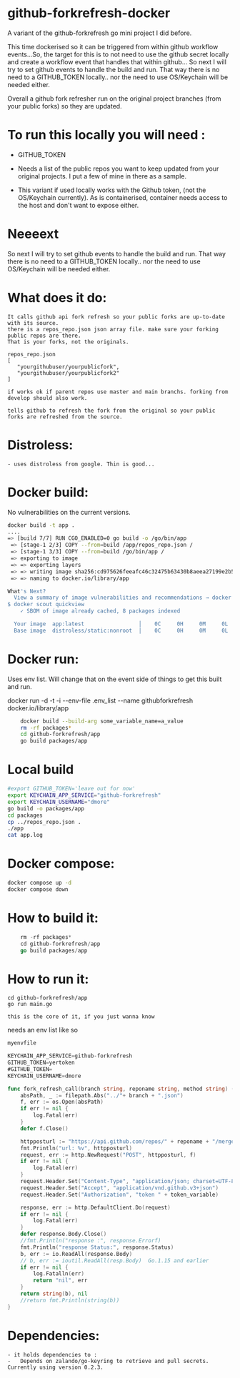 
github-forkrefresh-docker
=========================

A variant of the github-forkrefresh go mini project I did before. 

This time dockerised so it can be triggered from within github workflow events...So, the target for this is to not need to use the github secret locally and create a workflow event that handles that within github... So next I will try to set github events to handle the build and run. That way there is no need to a GITHUB_TOKEN locally.. nor the need to use OS/Keychain will be needed either.

Overall a github fork refresher run on the original project branches (from your public forks) so they are updated. 

To run this locally you will need :
====================================
- GITHUB_TOKEN
- Needs a list of the public repos you want to keep updated from your original projects. I put a few of mine in there as a sample. 

- This variant if used locally works with the Github token, (not the OS/Keychain currently). As is containerised, container needs 
access to the host and don't want to expose either. 

Neeeext
=======
So next I will try to set github events to handle the build and run. That way there is no need to a GITHUB_TOKEN locally.. nor the need to use OS/Keychain will be needed either.

What does it do:
===============

    It calls github api fork refresh so your public forks are up-to-date with its source.
    there is a repos_repo.json json array file. make sure your forking public repos are there.
    That is your forks, not the originals.

    repos_repo.json
    [
       "yourgithubuser/yourpublicfork",
       "yourgithubuser/yourpublicfork2"
    ]

    if works ok if parent repos use master and main branchs. forking from develop should also work. 

    tells github to refresh the fork from the original so your public forks are refreshed from the source.


Distroless:
===========
    - uses distroless from google. Thin is good...

Docker build:
============

No vulnerabilities on the current versions.

```bash
docker build -t app .
....
=> [build 7/7] RUN CGO_ENABLED=0 go build -o /go/bin/app                                                                        11.5s 
 => [stage-1 2/3] COPY --from=build /app/repos_repo.json /                                                                        0.1s 
 => [stage-1 3/3] COPY --from=build /go/bin/app /                                                                                 0.1s 
 => exporting to image                                                                                                            0.1s 
 => => exporting layers                                                                                                           0.1s 
 => => writing image sha256:cd975626feeafc46c32475b63430b8aeea27199e2b532f76ea955164b26c2331                                      0.0s 
 => => naming to docker.io/library/app                                                                                            0.0s

What's Next?
  View a summary of image vulnerabilities and recommendations → docker scout quickview
$ docker scout quickview
    ✓ SBOM of image already cached, 8 packages indexed

  Your image  app:latest                 │    0C     0H     0M     0L   
  Base image  distroless/static:nonroot  │    0C     0H     0M     0L   

```
Docker run:
==========

Uses env list. Will change that on the event side of things to get this built and run.

docker run -d -t -i --env-file .env_list --name githubforkrefresh docker.io/library/app

```bash
    docker build --build-arg some_variable_name=a_value
    rm -rf packages*
    cd github-forkrefresh/app
    go build packages/app
```
Local build
============

```bash
#export GITHUB_TOKEN='leave out for now'
export KEYCHAIN_APP_SERVICE="github-forkrefresh"
export KEYCHAIN_USERNAME="dmore"
go build -o packages/app
cd packages 
cp ../repos_repo.json .
./app
cat app.log
```

Docker compose: 
===============
```bash
docker compose up -d
docker compose down
```

How to build it:
================
```go
    rm -rf packages*
    cd github-forkrefresh/app
    go build packages/app
```
How to run it:
==============
    cd github-forkrefresh/app
    go run main.go

    this is the core of it, if you just wanna know

needs an env list like so

```go
myenvfile

KEYCHAIN_APP_SERVICE=github-forkrefresh
GITHUB_TOKEN=yertoken
#GITHUB_TOKEN=
KEYCHAIN_USERNAME=dmore
```

```go
func fork_refresh_call(branch string, reponame string, method string) (string, error) {
    absPath, _ := filepath.Abs("../"+ branch + ".json")
    f, err := os.Open(absPath)
    if err != nil {
        log.Fatal(err)
    }
    defer f.Close()

    httpposturl := "https://api.github.com/repos/" + reponame + "/merge-upstream"
    fmt.Println("url: %v", httpposturl)
    request, err := http.NewRequest("POST", httpposturl, f)
    if err != nil {
        log.Fatal(err)
    }
    request.Header.Set("Content-Type", "application/json; charset=UTF-8")
    request.Header.Set("Accept", "application/vnd.github.v3+json")
    request.Header.Set("Authorization", "token " + token_variable)

    response, err := http.DefaultClient.Do(request)
    if err != nil {
        log.Fatal(err)
    }
    defer response.Body.Close()
    //fmt.Println("response :", response.Errorf)
    fmt.Println("response Status:", response.Status)
    b, err := io.ReadAll(response.Body)
    // b, err := ioutil.ReadAll(resp.Body)  Go.1.15 and earlier
    if err != nil {
        log.Fatalln(err)
        return "nil", err
    }
    return string(b), nil
    //return fmt.Println(string(b))
}


```

Dependencies:
=============
    - it holds dependencies to : 
    -   Depends on zalando/go-keyring to retrieve and pull secrets. Currently using version 0.2.3.
